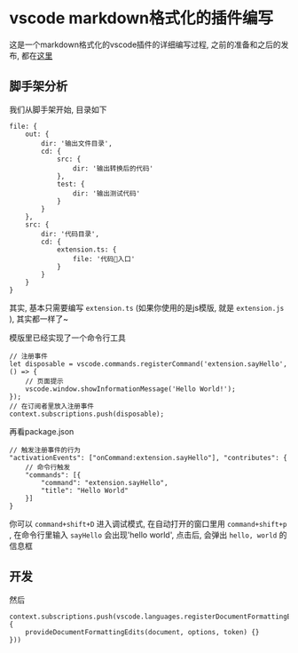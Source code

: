 # vscode markdown格式化的插件编写

这是一个markdown格式化的vscode插件的详细编写过程, 之前的准备和之后的发布, 都在[这里]()

## 脚手架分析

我们从脚手架开始, 目录如下

    file: {
        out: {
            dir: '输出文件目录', 
            cd: {
                src: {
                    dir: '输出转换后的代码'
                }, 
                test: {
                    dir: '输出测试代码'
                }
            }
        }, 
        src: {
            dir: '代码目录', 
            cd: {
                extension.ts: {
                    file: '代码入口'
                }
            }
        }
    }

其实, 基本只需要编写 `extension.ts` (如果你使用的是js模版, 就是 `extension.js` ), 其实都一样了~

模版里已经实现了一个命令行工具

    // 注册事件
    let disposable = vscode.commands.registerCommand('extension.sayHello', () => {
        // 页面提示
        vscode.window.showInformationMessage('Hello World!'); 
    }); 
    // 在订阅者里放入注册事件
    context.subscriptions.push(disposable); 

再看package.json

    // 触发注册事件的行为
    "activationEvents": ["onCommand:extension.sayHello"], "contributes": {
        // 命令行触发
        "commands": [{
            "command": "extension.sayHello", 
            "title": "Hello World"
        }]
    }

你可以 `command+shift+D` 进入调试模式, 在自动打开的窗口里用 `command+shift+p` , 在命令行里输入 `sayHello` 会出现'hello world', 点击后, 会弹出 `hello, world` 的信息框 

## 开发

然后

    context.subscriptions.push(vscode.languages.registerDocumentFormattingEditProvider('markdown', {
        provideDocumentFormattingEdits(document, options, token) {}
    }))

